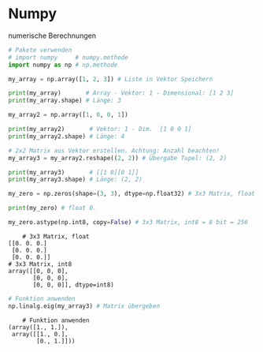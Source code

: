 # Numpy

numerische Berechnungen

```python
# Pakete verwenden
# import numpy     # numpy.methode
import numpy as np # np.methode

my_array = np.array([1, 2, 3]) # Liste in Vektor Speichern

print(my_array)       # Array - Vektor: 1 - Dimensional: [1 2 3]
print(my_array.shape) # Länge: 3
```

```python
my_array2 = np.array([1, 0, 0, 1])

print(my_array2)       # Vektor: 1 - Dim.  [1 0 0 1]
print(my_array2.shape) # Länge: 4

# 2x2 Matrix aus Vektor erstellen. Achtung: Anzahl beachten!
my_array3 = my_array2.reshape((2, 2)) # Übergabe Tupel: (2, 2)

print(my_array3)       # [[1 0][0 1]]
print(my_array3.shape) # Länge: (2, 2)
```

```python
my_zero = np.zeros(shape=(3, 3), dtype=np.float32) # 3x3 Matrix, float

print(my_zero) # float 0.

my_zero.astype(np.int8, copy=False) # 3x3 Matrix, int8 = 8 bit = 256
```
		# 3x3 Matrix, float
    [[0. 0. 0.]
     [0. 0. 0.]
     [0. 0. 0.]]
    # 3x3 Matrix, int8
    array([[0, 0, 0],
           [0, 0, 0],
           [0, 0, 0]], dtype=int8)

```python
# Funktion anwenden
np.linalg.eig(my_array3) # Matrix übergeben
```

		# Funktion anwenden
    (array([1., 1.]),
     array([[1., 0.],
            [0., 1.]]))



